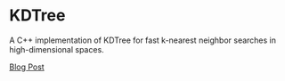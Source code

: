 # KDTree
A C++ implementation of KDTree for fast k-nearest neighbor searches in high-dimensional spaces.

[Blog Post](https://arthnpatel.com/blog/understanding-kdtree-a-high-dimensional-spatial-data-structure)
